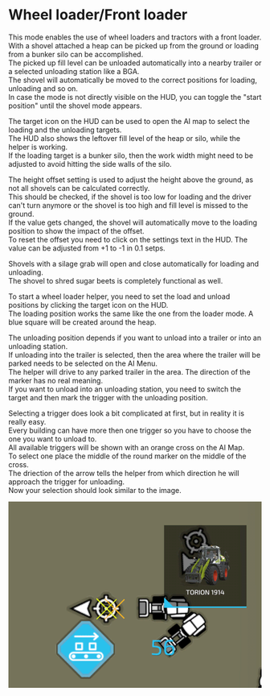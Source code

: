 # Wheel loader/Front loader

  
This mode enables the use of wheel loaders and tractors with a front loader.   
With a shovel attached a heap can be picked up from the ground or loading from a bunker silo can be accomplished.  
The picked up fill level can be unloaded automatically into a nearby trailer or a selected unloading station like a BGA.  
The shovel will automatically be moved to the correct positions for loading, unloading and so on.  
In case the mode is not directly visible on the HUD, you can toggle the "start position" until the shovel mode appears.  
  
The target icon on the HUD can be used to open the AI map to select the loading and the unloading targets.  
The HUD also shows the leftover fill level of the heap or silo, while the helper is working.  
If the loading target is a bunker silo, then the work width might need to be adjusted to avoid hitting the side walls of the silo.  
  
The height offset setting is used to adjust the height above the ground, as not all shovels can be calculated correctly.   
This should be checked, if the shovel is too low for loading and the driver can't turn anymore or the shovel is too high and fill level is missed to the ground.  
If the value gets changed, the shovel will automatically move to the loading position to show the impact of the offset.  
To reset the offset you need to click on the settings text in the HUD. The value can be adjusted from +1 to -1 in 0.1 setps.  
  
Shovels with a silage grab will open and close automatically for loading and unloading.  
The shovel to shred sugar beets is completely functional as well.  


  
To start a wheel loader helper, you need to set the load and unload positions by clicking the target icon on the HUD.  
The loading position works the same like the one from the loader mode. A blue square will be created around the heap.  
  
The unloading position depends if you want to unload into a trailer or into an unloading station.  
If unloading into the trailer is selected, then the area where the trailer will be parked needs to be selected on the AI Menu.  
The helper will drive to any parked trailer in the area. The direction of the marker has no real meaning.  
If you want to unload into an unloading station, you need to switch the target and then mark the trigger with the unloading position.  


  
Selecting a trigger does look a bit complicated at first, but in reality it is really easy.  
Every building can have more then one trigger so you have to choose the one you want to unload to.  
All available triggers will be shown with an orange cross on the AI Map.  
To select one place the middle of the round marker on the middle of the cross.  
The driection of the arrow tells the helper from which direction he will approach the trigger for unloading.  
Now your selection should look similar to the image.  


![Image](../assets/images/shovelloadertrigger_0_0_830_610.png)

